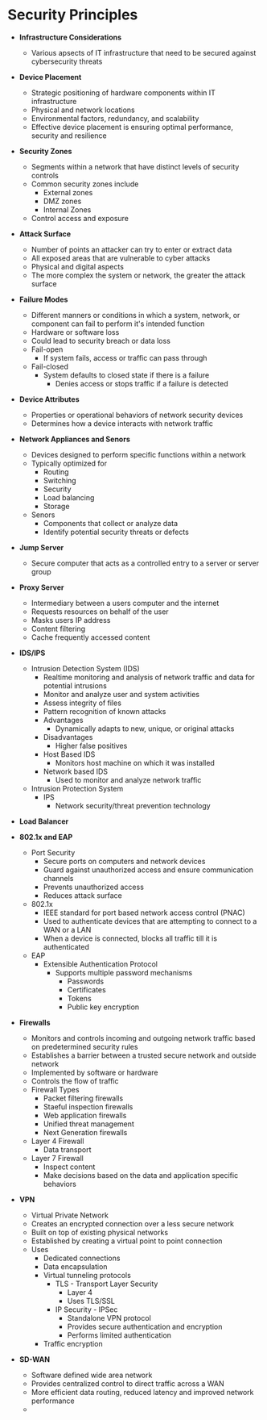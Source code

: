 # Security Principles

- **Infrastructure Considerations**
  - Various apsects of IT infrastructure that need to be secured against cybersecurity threats

- **Device Placement**
  - Strategic positioning of hardware components within IT infrastructure
  - Physical and network locations
  - Environmental factors, redundancy, and scalability
  - Effective device placement is ensuring optimal performance, security and resilience

- **Security Zones**
  - Segments within a network that have distinct levels of security controls
  - Common security zones include 
    - External zones
    - DMZ zones
    - Internal Zones
  - Control access and exposure

- **Attack Surface**
  - Number of points an attacker can try to enter or extract data
  - All exposed areas that are vulnerable to cyber attacks
  - Physical and digital aspects
  - The more complex the system or network, the greater the attack surface

- **Failure Modes**
  - Different manners or conditions in which a system, network, or component can fail to perform it's intended function
  - Hardware or software loss
  - Could lead to security breach or data loss
  - Fail-open
    - If system fails, access or traffic can pass through
  - Fail-closed
    - System defaults to closed state if there is a failure
      - Denies access or stops traffic if a failure is detected

- **Device Attributes**
  - Properties or operational behaviors of network security devices
  - Determines how a device interacts with network traffic

- **Network Appliances and Senors**
  - Devices designed to perform specific functions within a network
  - Typically optimized for 
    - Routing 
    - Switching
    - Security
    - Load balancing 
    - Storage
  - Senors
    - Components that collect or analyze data
    - Identify potential security threats or defects

- **Jump Server**
  - Secure computer that acts as a controlled entry to a server or server group

- **Proxy Server**
  - Intermediary between a users computer and the internet
  - Requests resources on behalf of the user
  - Masks users IP address
  - Content filtering
  - Cache frequently accessed content

- **IDS/IPS**
  - Intrusion Detection System (IDS)
    - Realtime monitoring and analysis of network traffic and data for potential intrusions
    - Monitor and analyze user and system activities
    - Assess integrity of files
    - Pattern recognition of known attacks
    - Advantages
      - Dynamically adapts to new, unique, or original attacks
    - Disadvantages
      - Higher false positives
    - Host Based IDS
      - Monitors host machine on which it was installed
    - Network based IDS
      - Used to monitor and analyze network traffic
  - Intrusion Protection System
    - IPS
      - Network security/threat prevention technology

- **Load Balancer**

- **802.1x and EAP**
  - Port Security
    - Secure ports on computers and network devices
    - Guard against unauthorized access and ensure communication channels
    - Prevents unauthorized access
    - Reduces attack surface
  - 802.1x
    - IEEE standard for port based network access control (PNAC)
    - Used to authenticate devices that are attempting to connect to a WAN or a LAN
    - When a device is connected, blocks all traffic till it is authenticated
  - EAP
    - Extensible Authentication Protocol
      - Supports multiple password mechanisms
        - Passwords
        - Certificates
        - Tokens
        - Public key encryption

- **Firewalls**
  - Monitors and controls incoming and outgoing network traffic based on predetermined security rules
  - Establishes a barrier between a trusted secure network and outside network
  - Implemented by software or hardware
  - Controls the flow of traffic 
  - Firewall Types
    - Packet filtering firewalls
    - Staeful inspection firewalls
    - Web application firewalls
    - Unified threat management
    - Next Generation firewalls
  - Layer 4 Firewall
    - Data transport
  - Layer 7 Firewall
    - Inspect content
    - Make decisions based on the data and application specific behaviors

- **VPN**
  - Virtual Private Network
  - Creates an encrypted connection over a less secure network
  - Built on top of existing physical networks
  - Established by creating a virtual point to point connection
  - Uses
    - Dedicated connections
    - Data encapsulation
    - Virtual tunneling protocols
      - TLS - Transport Layer Security
        - Layer 4
        - Uses TLS/SSL
      - IP Security - IPSec
        - Standalone VPN protocol
        - Provides secure authentication and encryption
        - Performs limited authentication
    - Traffic encryption

- **SD-WAN**
  - Software defined wide area network
  - Provides centralized control to direct traffic across a WAN
  - More efficient data routing, reduced latency and improved network performance
  - 